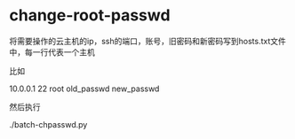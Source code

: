 # change-root-passwd
将需要操作的云主机的ip，ssh的端口，账号，旧密码和新密码写到hosts.txt文件中，每一行代表一个主机

比如

10.0.0.1 22 root old_passwd new_passwd

然后执行 

./batch-chpasswd.py
